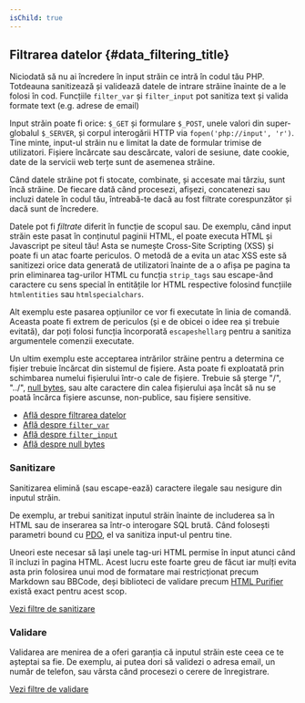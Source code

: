 ```yaml
---
isChild: true
---
```


## Filtrarea datelor {#data_filtering_title}

Niciodată să nu ai încredere în input străin ce intră în codul tău PHP. Totdeauna sanitizează și validează datele de
intrare străine înainte de a le folosi în cod. Funcțiile `filter_var` și `filter_input` pot sanitiza text și valida
formate text (e.g. adrese de email)

Input străin poate fi orice: `$_GET` și formulare `$_POST`, unele valori din super-globalul `$_SERVER`, și corpul
interogării HTTP via `fopen('php://input', 'r')`. Tine minte, input-ul străin nu e limitat la date de formular trimise
de utilizatori. Fișiere încărcate sau descărcate, valori de sesiune, date cookie, date de la servicii web terțe sunt de
asemenea străine.

Când datele străine pot fi stocate, combinate, și accesate mai târziu, sunt încă străine. De fiecare dată când
procesezi, afișezi, concatenezi sau incluzi datele în codul tău, întreabă-te dacă au fost filtrate corespunzător și dacă
sunt de încredere.

Datele pot fi _filtrate_ diferit în funcție de scopul sau. De exemplu, când input străin este pasat în conținutul
paginii HTML, el poate executa HTML și Javascript pe siteul tău! Asta se numește Cross-Site Scripting (XSS) și poate fi
un atac foarte periculos. O metodă de a evita un atac XSS este să sanitizezi orice data generată de utilizatori înainte
de a o afișa pe pagina ta prin eliminarea tag-urilor HTML cu funcția `strip_tags` sau escape-ând caractere cu sens
special în entitățile lor HTML respective folosind funcțiile `htmlentities` sau `htmlspecialchars`.

Alt exemplu este pasarea opțiunilor ce vor fi executate în linia de comandă. Aceasta poate fi extrem de periculos (și
e de obicei o idee rea și trebuie evitată), dar poți folosi funcția încorporată `escapeshellarg` pentru a sanitiza
argumentele comenzii executate.

Un ultim exemplu este acceptarea intrărilor străine pentru a determina ce fișier trebuie încărcat din sistemul de fișiere.
Asta poate fi exploatată prin schimbarea numelui fișierului într-o cale de fișiere. Trebuie să șterge "/", "../", [null
bytes][6], sau alte caractere din calea fișierului așa încât să nu se poată încărca fișiere ascunse, non-publice, sau
fișiere sensitive.

* [Află despre filtrarea datelor][1]
* [Află despre `filter_var`][4]
* [Află despre `filter_input`][5]
* [Află despre null bytes][6]

### Sanitizare

Sanitizarea elimină (sau escape-ează) caractere ilegale sau nesigure din inputul străin.

De exemplu, ar trebui sanitizat inputul străin înainte de includerea sa în HTML sau de inserarea sa într-o interogare
SQL brută. Când folosești parametri bound cu [PDO](#databases), el va sanitiza input-ul pentru tine.

Uneori este necesar să lași unele tag-uri HTML permise în input atunci când îl incluzi în pagina HTML. Acest lucru este
foarte greu de făcut iar mulți evita asta prin folosirea unui mod de formatare mai restricționat precum Markdown sau
BBCode, deși biblioteci de validare precum [HTML Purifier][html-purifier] există exact pentru acest scop.

[Vezi filtre de sanitizare][2]

### Validare

Validarea are menirea de a oferi garanția că inputul străin este ceea ce te așteptai sa fie. De exemplu, ai putea dori
să validezi o adresa email, un număr de telefon, sau vârsta când procesezi o cerere de înregistrare.

[Vezi filtre de validare][3]

[1]: http://www.php.net/manual/ro/book.filter.php
[2]: http://www.php.net/manual/ro/filter.filters.sanitize.php
[3]: http://www.php.net/manual/ro/filter.filters.validate.php
[4]: http://php.net/manual/ro/function.filter-var.php
[5]: http://www.php.net/manual/ro/function.filter-input.php
[6]: http://php.net/manual/ro/security.filesystem.nullbytes.php
[html-purifier]: http://htmlpurifier.org/
